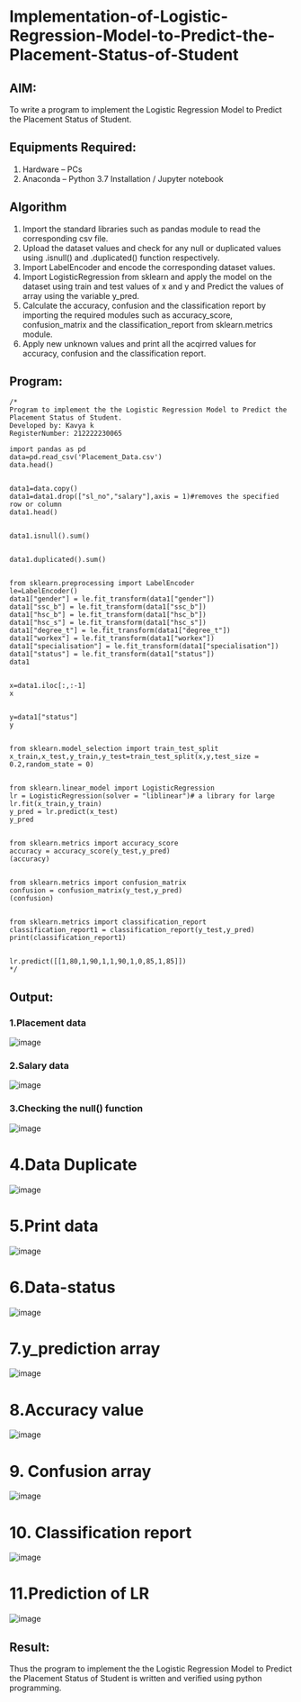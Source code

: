 # Implementation-of-Logistic-Regression-Model-to-Predict-the-Placement-Status-of-Student

## AIM:
To write a program to implement the Logistic Regression Model to Predict the Placement Status of Student.

## Equipments Required:
1. Hardware – PCs
2. Anaconda – Python 3.7 Installation / Jupyter notebook

## Algorithm
1. Import the standard libraries such as pandas module to read the corresponding csv file.
2. Upload the dataset values and check for any null or duplicated values using .isnull() and .duplicated() function respectively.
3. Import LabelEncoder and encode the corresponding dataset values.
4. Import LogisticRegression from sklearn and apply the model on the dataset using train and test values of x and y and Predict the values of array using the variable y_pred.
5. Calculate the accuracy, confusion and the classification report by importing the required modules such as accuracy_score, confusion_matrix and the classification_report from sklearn.metrics module.
6. Apply new unknown values and print all the acqirred values for accuracy, confusion and the classification report.

## Program:
```
/*
Program to implement the the Logistic Regression Model to Predict the Placement Status of Student.
Developed by: Kavya k
RegisterNumber: 212222230065

import pandas as pd
data=pd.read_csv('Placement_Data.csv')
data.head()


data1=data.copy()
data1=data1.drop(["sl_no","salary"],axis = 1)#removes the specified row or column
data1.head()


data1.isnull().sum()


data1.duplicated().sum()


from sklearn.preprocessing import LabelEncoder
le=LabelEncoder()
data1["gender"] = le.fit_transform(data1["gender"])
data1["ssc_b"] = le.fit_transform(data1["ssc_b"])
data1["hsc_b"] = le.fit_transform(data1["hsc_b"])
data1["hsc_s"] = le.fit_transform(data1["hsc_s"])
data1["degree_t"] = le.fit_transform(data1["degree_t"])
data1["workex"] = le.fit_transform(data1["workex"])
data1["specialisation"] = le.fit_transform(data1["specialisation"])
data1["status"] = le.fit_transform(data1["status"])
data1


x=data1.iloc[:,:-1]
x


y=data1["status"]
y


from sklearn.model_selection import train_test_split
x_train,x_test,y_train,y_test=train_test_split(x,y,test_size = 0.2,random_state = 0)


from sklearn.linear_model import LogisticRegression
lr = LogisticRegression(solver = "liblinear")# a library for large
lr.fit(x_train,y_train)
y_pred = lr.predict(x_test)
y_pred


from sklearn.metrics import accuracy_score
accuracy = accuracy_score(y_test,y_pred)
(accuracy)


from sklearn.metrics import confusion_matrix
confusion = confusion_matrix(y_test,y_pred)
(confusion)


from sklearn.metrics import classification_report
classification_report1 = classification_report(y_test,y_pred)
print(classification_report1)


lr.predict([[1,80,1,90,1,1,90,1,0,85,1,85]])
*/
```

## Output:
### 1.Placement data
![image](https://github.com/kavyasenthamarai/Implementation-of-Logistic-Regression-Model-to-Predict-the-Placement-Status-of-Student/assets/118668727/69b03db1-19e6-4d51-a9df-99b5b9542b23)

### 2.Salary data
![image](https://github.com/kavyasenthamarai/Implementation-of-Logistic-Regression-Model-to-Predict-the-Placement-Status-of-Student/assets/118668727/08f2348a-5398-4ef0-ae49-4f64bba605be)

### 3.Checking the null() function
![image](https://github.com/kavyasenthamarai/Implementation-of-Logistic-Regression-Model-to-Predict-the-Placement-Status-of-Student/assets/118668727/4756c165-4eda-461c-8ceb-a1743936df0b)

# 4.Data Duplicate
![image](https://github.com/kavyasenthamarai/Implementation-of-Logistic-Regression-Model-to-Predict-the-Placement-Status-of-Student/assets/118668727/4c7fe663-0bee-4de4-8c46-4c6b2ac8075c)

# 5.Print data
![image](https://github.com/kavyasenthamarai/Implementation-of-Logistic-Regression-Model-to-Predict-the-Placement-Status-of-Student/assets/118668727/1e61a092-de9d-4b2c-8fef-16b4f0667164)

# 6.Data-status
![image](https://github.com/kavyasenthamarai/Implementation-of-Logistic-Regression-Model-to-Predict-the-Placement-Status-of-Student/assets/118668727/46bf6c47-4664-45c7-8f17-3dd410da507e)

# 7.y_prediction array
![image](https://github.com/kavyasenthamarai/Implementation-of-Logistic-Regression-Model-to-Predict-the-Placement-Status-of-Student/assets/118668727/2c958851-e118-4c0a-860e-ef6ac8f546d3)

# 8.Accuracy value
![image](https://github.com/kavyasenthamarai/Implementation-of-Logistic-Regression-Model-to-Predict-the-Placement-Status-of-Student/assets/118668727/b655d904-5736-45d7-9f56-fcf6d7dd624c)

# 9. Confusion array
![image](https://github.com/kavyasenthamarai/Implementation-of-Logistic-Regression-Model-to-Predict-the-Placement-Status-of-Student/assets/118668727/cb00184e-fef0-4897-a7f6-d8125c0a4efc)

# 10. Classification report
![image](https://github.com/kavyasenthamarai/Implementation-of-Logistic-Regression-Model-to-Predict-the-Placement-Status-of-Student/assets/118668727/cd1f57cc-50f5-44a9-b72d-ee7f4509c35f)

# 11.Prediction of LR
![image](https://github.com/kavyasenthamarai/Implementation-of-Logistic-Regression-Model-to-Predict-the-Placement-Status-of-Student/assets/118668727/f4dad4dd-07e4-402a-96f3-0ed17d631943)

## Result:
Thus the program to implement the the Logistic Regression Model to Predict the Placement Status of Student is written and verified using python programming.
